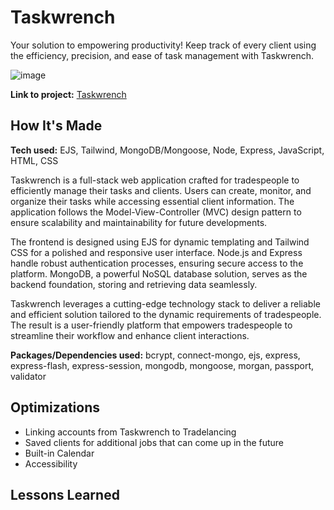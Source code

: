 # Taskwrench

Your solution to empowering productivity! Keep track of every client using the efficiency, precision, and ease of task management with Taskwrench.

![image](https://github.com/RCristianooo/taskwrench/assets/114029162/504830e7-4dca-4781-96dd-f8e6ca6204be)

**Link to project:** [Taskwrench](https://taskwrench.onrender.com)

## How It's Made

**Tech used:** EJS, Tailwind, MongoDB/Mongoose, Node, Express, JavaScript, HTML, CSS

Taskwrench is a full-stack web application crafted for tradespeople to efficiently manage their tasks and clients. Users can create, monitor, and organize their tasks while accessing essential client information. The application follows the Model-View-Controller (MVC) design pattern to ensure scalability and maintainability for future developments.

The frontend is designed using EJS for dynamic templating and Tailwind CSS for a polished and responsive user interface. Node.js and Express handle robust authentication processes, ensuring secure access to the platform. MongoDB, a powerful NoSQL database solution, serves as the backend foundation, storing and retrieving data seamlessly.

Taskwrench leverages a cutting-edge technology stack to deliver a reliable and efficient solution tailored to the dynamic requirements of tradespeople. The result is a user-friendly platform that empowers tradespeople to streamline their workflow and enhance client interactions.

**Packages/Dependencies used:** bcrypt, connect-mongo, ejs, express, express-flash, express-session, mongodb, mongoose, morgan, passport, validator

## Optimizations

- Linking accounts from Taskwrench to Tradelancing
- Saved clients for additional jobs that can come up in the future
- Built-in Calendar
- Accessibility

## Lessons Learned
